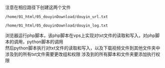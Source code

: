 
注意在相应路径下创建这两个文件

```
/home/01_html/05_douyinDownload/douyin_url.txt

/home/01_html/05_douyinDownload/douyin_log.txt
```

浏览器运行php脚本，该php脚本在vps上实现对txt文件的读取和写入，对php脚本的调用，python脚本的调用  
然后python脚本执行对txt文件的读取和写入，以及下载视频文件到其他文件夹中  
涉及到的所有txt文件需要更改组和权限
涉及到的所有脚本和文件夹要添加执行权限


